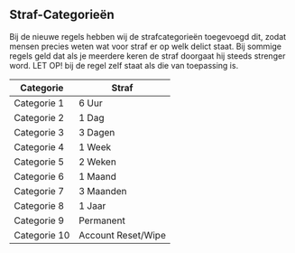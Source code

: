 ## Straf-Categorieën

Bij de nieuwe regels hebben wij de strafcategorieën toegevoegd dit, zodat mensen precies weten wat voor straf er op welk delict staat. 
Bij sommige regels geld dat als je meerdere keren de straf doorgaat hij steeds strenger word. LET OP! bij de regel zelf staat als die van toepassing is.

| Categorie | Straf |
|---|---|
| Categorie 1 | 6 Uur |
| Categorie 2 | 1 Dag |
| Categorie 3 | 3 Dagen |
| Categorie 4 | 1 Week |
| Categorie 5 | 2 Weken |
| Categorie 6 | 1 Maand |
| Categorie 7 | 3 Maanden |
| Categorie 8 | 1 Jaar |
| Categorie 9 | Permanent |
| Categorie 10 | Account Reset/Wipe |

